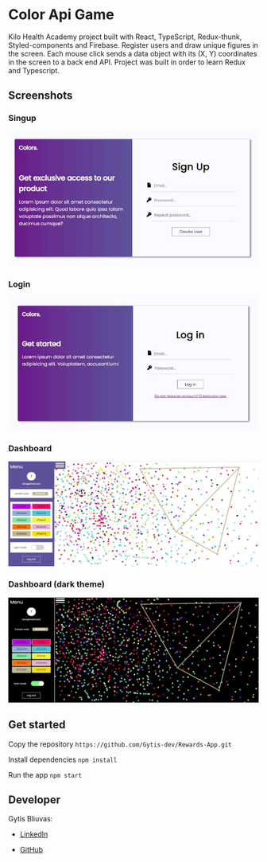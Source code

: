 # Color Api Game

Kilo Health Academy project built with React, TypeScript, Redux-thunk, Styled-components and Firebase. Register users and draw unique figures in the screen. Each mouse click sends a data object with its (X, Y) coordinates in the screen to a back end API. Project was built in order to learn Redux and Typescript.

## Screenshots

### Singup

![Alt text](src/assets/images/signuppicture.jpg?raw=true "signup")

### Login

![Alt text](src/assets/images/loginpicture.jpg?raw=true "login")

### Dashboard

![Alt text](src/assets/images/shapes.jpg?raw=true "shapes")

### Dashboard (dark theme)

![Alt text](src/assets/images/shapesdark.jpg?raw=true "shapes dark")

## Get started

Copy the repository `https://github.com/Gytis-dev/Rewards-App.git`

Install dependencies `npm install`

Run the app `npm start`

## Developer

Gytis Bliuvas:

- [LinkedIn](https://lt.linkedin.com/in/gytis-bliuvas-7a0441109/)

* [GitHub](https://github.com/Gytis-dev)
